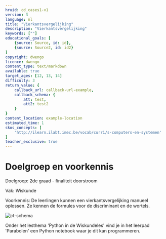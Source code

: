 ```yaml
---
hruid: cd_cases1-v1
version: 3
language: nl
title: "Vierkantsvergelijking"
description: "Vierkantsvergelijking"
keywords: [""]
educational_goals: [
    {source: Source, id: id}, 
    {source: Source2, id: id2}
]
copyright: dwengo
licence: dwengo
content_type: text/markdown
available: true
target_ages: [12, 13, 14]
difficulty: 3
return_value: {
    callback_url: callback-url-example,
    callback_schema: {
        att: test,
        att2: test2
    }
}
content_location: example-location
estimated_time: 1
skos_concepts: [
    'http://ilearn.ilabt.imec.be/vocab/curr1/s-computers-en-systemen'
]
teacher_exclusive: true
---
```

# Doelgroep en voorkennis
Doelgroep: 2de graad - finaliteit doorstroom 

Vak: Wiskunde

Voorkennis: De leerlingen kunnen een vierkantsvergelijking manueel oplossen. Ze kennen de formules voor de discriminant en de wortels.

![ct-schema](@learning-object/m_cd_cases1/nl/3)

Onder het lesthema 'Python in de Wiskundeles' vind je in het leerpad 'Parabolen' een Python notebook waar je dit kan programmeren.
